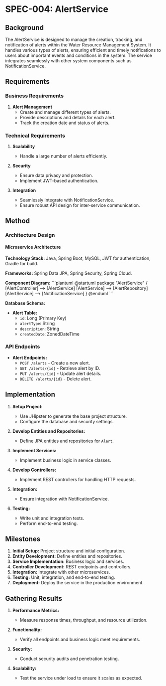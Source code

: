 # SPEC-004: AlertService

## Background

The AlertService is designed to manage the creation, tracking, and notification of alerts within the Water Resource Management System. It handles various types of alerts, ensuring efficient and timely notifications to users about important events and conditions in the system. The service integrates seamlessly with other system components such as NotificationService.

## Requirements

### Business Requirements

1. **Alert Management**
   - Create and manage different types of alerts.
   - Provide descriptions and details for each alert.
   - Track the creation date and status of alerts.

### Technical Requirements

1. **Scalability**

   - Handle a large number of alerts efficiently.

2. **Security**

   - Ensure data privacy and protection.
   - Implement JWT-based authentication.

3. **Integration**
   - Seamlessly integrate with NotificationService.
   - Ensure robust API design for inter-service communication.

## Method

### Architecture Design

#### Microservice Architecture

**Technology Stack:** Java, Spring Boot, MySQL, JWT for authentication, Gradle for build.

**Frameworks:** Spring Data JPA, Spring Security, Spring Cloud.

**Component Diagram:**
\```plantuml
@startuml
package "AlertService" {
[AlertController] --> [AlertService]
[AlertService] --> [AlertRepository]
[AlertService] --> [NotificationService]
}
@enduml
\```

**Database Schema:**

- **Alert Table:**
  - `id`: Long (Primary Key)
  - `alertType`: String
  - `description`: String
  - `createdDate`: ZonedDateTime

### API Endpoints

- **Alert Endpoints:**
  - `POST /alerts` - Create a new alert.
  - `GET /alerts/{id}` - Retrieve alert by ID.
  - `PUT /alerts/{id}` - Update alert details.
  - `DELETE /alerts/{id}` - Delete alert.

## Implementation

1. **Setup Project:**

   - Use JHipster to generate the base project structure.
   - Configure the database and security settings.

2. **Develop Entities and Repositories:**

   - Define JPA entities and repositories for `Alert`.

3. **Implement Services:**

   - Implement business logic in service classes.

4. **Develop Controllers:**

   - Implement REST controllers for handling HTTP requests.

5. **Integration:**

   - Ensure integration with NotificationService.

6. **Testing:**
   - Write unit and integration tests.
   - Perform end-to-end testing.

## Milestones

1. **Initial Setup:** Project structure and initial configuration.
2. **Entity Development:** Define entities and repositories.
3. **Service Implementation:** Business logic and services.
4. **Controller Development:** REST endpoints and controllers.
5. **Integration:** Integrate with other microservices.
6. **Testing:** Unit, integration, and end-to-end testing.
7. **Deployment:** Deploy the service in the production environment.

## Gathering Results

1. **Performance Metrics:**
   - Measure response times, throughput, and resource utilization.
2. **Functionality:**

   - Verify all endpoints and business logic meet requirements.

3. **Security:**

   - Conduct security audits and penetration testing.

4. **Scalability:**
   - Test the service under load to ensure it scales as expected.
